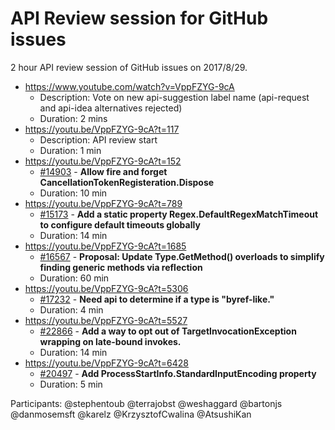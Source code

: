 # API Review session for GitHub issues

2 hour API review session of GitHub issues on 2017/8/29.

* https://www.youtube.com/watch?v=VppFZYG-9cA
  * Description: Vote on new api-suggestion label name (api-request and api-idea alternatives rejected)
  * Duration: 2 mins
* https://youtu.be/VppFZYG-9cA?t=117
  * Description: API review start
  * Duration: 1 min
* https://youtu.be/VppFZYG-9cA?t=152
  * [#14903](https://github.com/dotnet/corefx/issues/14903) - **Allow fire and forget CancellationTokenRegisteration.Dispose**
  * Duration: 10 min
* https://youtu.be/VppFZYG-9cA?t=789
  * [#15173](https://github.com/dotnet/corefx/issues/15173) - **Add a static property Regex.DefaultRegexMatchTimeout to configure default timeouts globally**
  * Duration: 14 min
* https://youtu.be/VppFZYG-9cA?t=1685
  * [#16567](https://github.com/dotnet/corefx/issues/16567) - **Proposal: Update Type.GetMethod() overloads to simplify finding generic methods via reflection**
  * Duration: 60 min
* https://youtu.be/VppFZYG-9cA?t=5306
  * [#17232](https://github.com/dotnet/corefx/issues/17232) - **Need api to determine if a type is "byref-like."**
  * Duration: 4 min
* https://youtu.be/VppFZYG-9cA?t=5527
  * [#22866](https://github.com/dotnet/corefx/issues/22866) - **Add a way to opt out of TargetInvocationException wrapping on late-bound invokes.**
  * Duration: 14 min
* https://youtu.be/VppFZYG-9cA?t=6428
  * [#20497](https://github.com/dotnet/corefx/issues/20497) - **Add ProcessStartInfo.StandardInputEncoding property**
  * Duration: 5 min

Participants: @stephentoub @terrajobst @weshaggard @bartonjs @danmosemsft @karelz @KrzysztofCwalina @AtsushiKan

